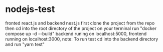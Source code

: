 # nodejs-test
fronted react.js and backend nest.js
first clone the project from the repo
then cd into the root directory of the project on your terminal
run "docker compose up -d --build"
backend runing on localhost:5000,
frontend running on localhost:3000,
note: To run test cd into the backend directory and run "yarn test"

